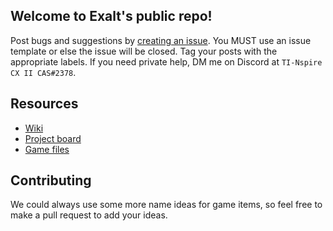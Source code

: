 ## Welcome to Exalt's public repo!
Post bugs and suggestions by [creating an issue](https://github.com/Ovikx/exalt-public/issues/new). You MUST use an issue template or else the issue will be closed. Tag your posts with the appropriate labels. If you need private help, DM me on Discord at `TI-Nspire CX II CAS#2378`.

## Resources
- [Wiki](https://github.com/Ovikx/exalt-public/wiki)
- [Project board](https://github.com/users/Ovikx/projects/2)
- [Game files](https://github.com/Ovikx/exalt-public/blob/master/resources)

## Contributing
We could always use some more name ideas for game items, so feel free to make a pull request to add your ideas.